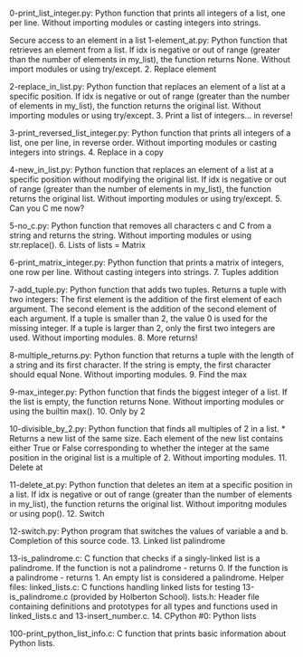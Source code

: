0-print_list_integer.py: Python function that prints all integers of a list, one per line. Without importing modules or casting integers into strings.

Secure access to an element in a list
1-element_at.py: Python function that retrieves an element from a list. If idx is negative or out of range (greater than the number of elements in my_list), the function returns None. Without import modules or using try/except. 2. Replace element

2-replace_in_list.py: Python function that replaces an element of a list at a specific position. If idx is negative or out of range (greater than the number of elements in my_list), the function returns the original list. Without importing modules or using try/except. 3. Print a list of integers... in reverse!

3-print_reversed_list_integer.py: Python function that prints all integers of a list, one per line, in reverse order. Without importing modules or casting integers into strings. 4. Replace in a copy

4-new_in_list.py: Python function that replaces an element of a list at a specific position without modifying the original list. If idx is negative or out of range (greater than the number of elements in my_list), the function returns the original list. Without importing modules or using try/except. 5. Can you C me now?

5-no_c.py: Python function that removes all characters c and C from a string and returns the string. Without importing modules or using str.replace(). 6. Lists of lists = Matrix

6-print_matrix_integer.py: Python function that prints a matrix of integers, one row per line. Without casting integers into strings. 7. Tuples addition

7-add_tuple.py: Python function that adds two tuples. Returns a tuple with two integers: The first element is the addition of the first element of each argument. The second element is the addition of the second element of each argument. If a tuple is smaller than 2, the value 0 is used for the missing integer. If a tuple is larger than 2, only the first two integers are used. Without importing modules. 8. More returns!

8-multiple_returns.py: Python function that returns a tuple with the length of a string and its first character. If the string is empty, the first character should equal None. Without importing modules. 9. Find the max

9-max_integer.py: Python function that finds the biggest integer of a list. If the list is empty, the function returns None. Without importing modules or using the builtin max(). 10. Only by 2

10-divisible_by_2.py: Python function that finds all multiples of 2 in a list. * Returns a new list of the same size. Each element of the new list contains either True or False corresponding to whether the integer at the same position in the original list is a multiple of 2. Without importing modules. 11. Delete at

11-delete_at.py: Python function that deletes an item at a specific position in a list. If idx is negative or out of range (greater than the number of elements in my_list), the function returns the original list. Without imporitng modules or using pop(). 12. Switch

12-switch.py: Python program that switches the values of variable a and b. Completion of this source code. 13. Linked list palindrome

13-is_palindrome.c: C function that checks if a singly-linked list is a palindrome. If the function is not a palindrome - returns 0. If the function is a palindrome - returns 1. An empty list is considered a palindrome. Helper files: linked_lists.c: C functions handling linked lists for testing 13-is_palindrome.c (provided by Holberton School). lists.h: Header file containing definitions and prototypes for all types and functions used in linked_lists.c and 13-insert_number.c. 14. CPython #0: Python lists

100-print_python_list_info.c: C function that prints basic information about Python lists.
